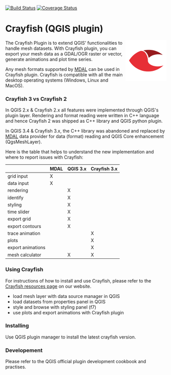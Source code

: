 [![Build Status](https://travis-ci.org/lutraconsulting/qgis-crayfish-plugin.svg?branch=master)](https://travis-ci.org/lutraconsulting/qgis-crayfish-plugin)
[![Coverage Status](https://img.shields.io/coveralls/lutraconsulting/qgis-crayfish-plugin.svg)](https://coveralls.io/github/lutraconsulting/qgis-crayfish-plugin?branch=master)

Crayfish (QGIS plugin)
======================

<img align="right" src="https://raw.githubusercontent.com/lutraconsulting/qgis-crayfish-plugin/master/crayfish/images/crayfish_128px.png">

The Crayfish Plugin is to extend QGIS' functionalities to handle mesh datasets. With Crayfish plugin, you can export your mesh data as a GDAL/OGR raster or vector, generate animations and plot time series.

Any mesh formats supported by [MDAL](https://github.com/lutraconsulting/MDAL) can be used in Crayfish plugin. Crayfish is compatible with all the main desktop operating systems (Windows, Linux and MacOS).

### Crayfish 3 vs Crayfish 2

In QGIS 2.x & Crayfish 2.x all features were implemented through QGIS's plugin layer. Rendering and format reading
were written in C++ language and hence Crayfish 2 was shipped as C++ library and QGIS python plugin.

In QGIS 3.4 & Crayfish 3.x, the C++ library was abandoned and replaced by [MDAL](https://github.com/lutraconsulting/MDAL)
data provider for data (format) reading and QGIS Core enhancement (QgsMeshLayer).

Here is the table that helps to understand the new implementation and where to report issues with Crayfish:

|                   | MDAL  | QGIS 3.x  |  Crayfish 3.x  |
|-------------------|-------|-----------|----------------|
| grid input        |   X   |           |                |
| data input        |   X   |           |                |
| rendering         |       |     X     |                |
| identify          |       |     X     |                |
| styling           |       |     X     |                |
| time slider       |       |     X     |                |
| export grid       |       |     X     |                |
| export contours   |       |     X     |                |
| trace animation   |       |           |        X       |
| plots             |       |           |        X       |
| export animations |       |           |        X       |
| mesh calculator   |       |     X     |        X       |

### Using Crayfish

For instructions of how to install and use Crayfish, please refer to the [Crayfish resources page][crp] on our website.

* load mesh layer with data source manager in QGIS
* load datasets from properties panel in QGIS
* style and browse with styling panel (f7)
* use plots and export animations with Crayfish plugin

### Installing

Use QGIS plugin manager to install the latest crayfish version.

[crp]: https://www.lutraconsulting.co.uk/projects/crayfish

### Developement

Please refer to the QGIS official plugin development cookbook and practises.
